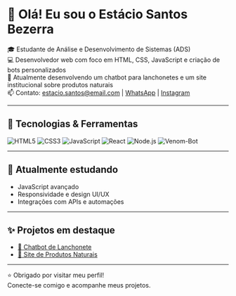 # 👋 Olá! Eu sou o Estácio Santos Bezerra

🎓 Estudante de Análise e Desenvolvimento de Sistemas (ADS)  
💻 Desenvolvedor web com foco em HTML, CSS, JavaScript e criação de bots personalizados  
🌱 Atualmente desenvolvendo um chatbot para lanchonetes e um site institucional sobre produtos naturais  
📫 Contato: estacio.santos@email.com | [WhatsApp](+5575999911930) | [Instagram](https://instagram.com/seuperfil)

---

## 🚀 Tecnologias & Ferramentas

![HTML5](https://img.shields.io/badge/HTML5-E34F26?style=for-the-badge&logo=html5&logoColor=ffffff)
![CSS3](https://img.shields.io/badge/CSS3-1572B6?style=for-the-badge&logo=css3&logoColor=ffffff)
![JavaScript](https://img.shields.io/badge/JavaScript-F7DF1E?style=for-the-badge&logo=javascript&logoColor=000000)
![React](https://img.shields.io/badge/React-20232A?style=for-the-badge&logo=react&logoColor=61DAFB)
![Node.js](https://img.shields.io/badge/Node.js-339933?style=for-the-badge&logo=node.js&logoColor=ffffff)
![Venom-Bot](https://img.shields.io/badge/Venom--Bot-25D366?style=for-the-badge&logo=code&logoColor=ffffff)

---

## 🧠 Atualmente estudando

- JavaScript avançado
- Responsividade e design UI/UX
- Integrações com APIs e automações

---

## ✨ Projetos em destaque

- [🤖 Chatbot de Lanchonete](https://github.com/Estacios/bot.js)
- [🌿 Site de Produtos Naturais](https://github.com/Estacios/WebSite)

---

⭐ Obrigado por visitar meu perfil!  
Conecte-se comigo e acompanhe meus projetos.
